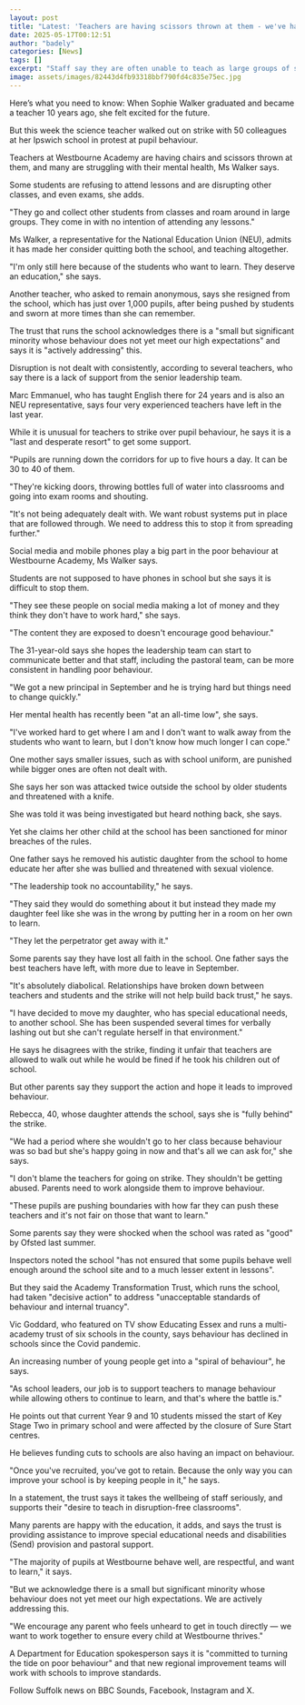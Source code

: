 ```yaml
---
layout: post
title: "Latest: 'Teachers are having scissors thrown at them - we've had enough'"
date: 2025-05-17T00:12:51
author: "badely"
categories: [News]
tags: []
excerpt: "Staff say they are often unable to teach as large groups of students roam the school."
image: assets/images/82443d4fb93318bbf790fd4c835e75ec.jpg
---
```


Here’s what you need to know: When Sophie Walker graduated and became a teacher 10 years ago, she felt excited for the future.

But this week the science teacher walked out on strike with 50 colleagues at her Ipswich school in protest at pupil behaviour.

Teachers at Westbourne Academy are having chairs and scissors thrown at them, and many are struggling with their mental health, Ms Walker says.

Some students are refusing to attend lessons and are disrupting other classes, and even exams, she adds.

"They go and collect other students from classes and roam around in large groups. They come in with no intention of attending any lessons."

Ms Walker, a representative for the National Education Union (NEU), admits it has made her consider quitting both the school, and teaching altogether.

"I'm only still here because of the students who want to learn. They deserve an education," she says.

Another teacher, who asked to remain anonymous, says she resigned from the school, which has just over 1,000 pupils, after being pushed by students and sworn at more times than she can remember.

The trust that runs the school acknowledges there is a "small but significant minority whose behaviour does not yet meet our high expectations" and says it is "actively addressing" this.

Disruption is not dealt with consistently, according to several teachers, who say there is a lack of support from the senior leadership team.

Marc Emmanuel, who has taught English there for 24 years and is also an NEU representative, says four very experienced teachers have left in the last year.

While it is unusual for teachers to strike over pupil behaviour, he says it is a "last and desperate resort" to get some support.

"Pupils are running down the corridors for up to five hours a day. It can be 30 to 40 of them.

"They're kicking doors, throwing bottles full of water into classrooms and going into exam rooms and shouting.

"It's not being adequately dealt with. We want robust systems put in place that are followed through. We need to address this to stop it from spreading further."

Social media and mobile phones play a big part in the poor behaviour at Westbourne Academy, Ms Walker says.

Students are not supposed to have phones in school but she says it is difficult to stop them.

"They see these people on social media making a lot of money and they think they don't have to work hard," she says.

"The content they are exposed to doesn't encourage good behaviour."

The 31-year-old says she hopes the leadership team can start to communicate better and that staff, including the pastoral team, can be more consistent in handling poor behaviour.

"We got a new principal in September and he is trying hard but things need to change quickly."

Her mental health has recently been "at an all-time low", she says. 

"I've worked hard to get where I am and I don't want to walk away from the students who want to learn, but I don't know how much longer I can cope."

One mother says smaller issues, such as with school uniform, are punished while bigger ones are often not dealt with.

She says her son was attacked twice outside the school by older students and threatened with a knife.

She was told it was being investigated but heard nothing back, she says.

Yet she claims her other child at the school has been sanctioned for minor breaches of the rules.

One father says he removed his autistic daughter from the school to home educate her after she was bullied and threatened with sexual violence.

"The leadership took no accountability," he says.

"They said they would do something about it but instead they made my daughter feel like she was in the wrong by putting her in a room on her own to learn.

"They let the perpetrator get away with it."

Some parents say they have lost all faith in the school. One father says the best teachers have left, with more due to leave in September.

"It's absolutely diabolical. Relationships have broken down between teachers and students and the strike will not help build back trust," he says.

"I have decided to move my daughter, who has special educational needs, to another school. She has been suspended several times for verbally lashing out but she can't regulate herself in that environment."

He says he disagrees with the strike, finding it unfair that teachers are allowed to walk out while he would be fined if he took his children out of school.

But other parents say they support the action and hope it leads to improved behaviour. 

Rebecca, 40, whose daughter attends the school, says she is "fully behind" the strike. 

"We had a period where she wouldn't go to her class because behaviour was so bad but she's happy going in now and that's all we can ask for," she says.

"I don't blame the teachers for going on strike. They shouldn't be getting abused. Parents need to work alongside them to improve behaviour.

"These pupils are pushing boundaries with how far they can push these teachers and it's not fair on those that want to learn."

Some parents say they were shocked when the school was rated as "good" by Ofsted last summer.

Inspectors noted the school "has not ensured that some pupils behave well enough around the school site and to a much lesser extent in lessons".

But they said the Academy Transformation Trust, which runs the school, had taken "decisive action" to address "unacceptable standards of behaviour and internal truancy".

Vic Goddard, who featured on TV show Educating Essex and runs a multi-academy trust of six schools in the county, says behaviour has declined in schools since the Covid pandemic.

An increasing number of young people get into a "spiral of behaviour", he says.

"As school leaders, our job is to support teachers to manage behaviour while allowing others to continue to learn, and that's where the battle is."

He points out that current Year 9 and 10 students missed the start of Key Stage Two in primary school and were affected by the closure of Sure Start centres.

He believes funding cuts to schools are also having an impact on behaviour.

"Once you've recruited, you've got to retain. Because the only way you can improve your school is by keeping people in it," he says.

In a statement, the trust says it takes the wellbeing of staff seriously, and supports their "desire to teach in disruption-free classrooms".

Many parents are happy with the education, it adds, and says the trust is providing assistance to improve special educational needs and disabilities (Send) provision and pastoral support.

"The majority of pupils at Westbourne behave well, are respectful, and want to learn," it says.

"But we acknowledge there is a small but significant minority whose behaviour does not yet meet our high expectations. We are actively addressing this.

"We encourage any parent who feels unheard to get in touch directly — we want to work together to ensure every child at Westbourne thrives."

A Department for Education spokesperson says it is "committed to turning the tide on poor behaviour" and that new regional improvement teams will work with schools to improve standards.

Follow Suffolk news on BBC Sounds, Facebook, Instagram and X.

